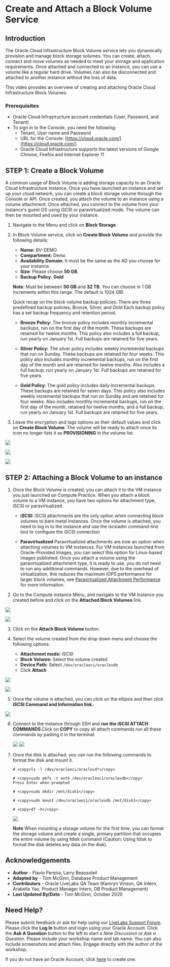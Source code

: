 # Create and Attach a Block Volume Service

## Introduction

The Oracle Cloud Infrastructure Block Volume service lets you dynamically provision and manage block storage volumes. You can create, attach, connect and move volumes as needed to meet your storage and application requirements. Once attached and connected to an instance, you can use a volume like a regular hard drive. Volumes can also be disconnected and attached to another instance without the loss of data.

This video provides an overview of creating and attaching Oracle Cloud Infrastructure Block Volumes:

[](youtube:kpL7czRCRLs)

### Prerequisites

- Oracle Cloud Infrastructure account credentials (User, Password, and Tenant)
- To sign in to the Console, you need the following:
  -  Tenant, User name and Password
  -  URL for the Console: [https://cloud.oracle.com/](https://cloud.oracle.com/)
  -  Oracle Cloud Infrastructure supports the latest versions of Google Chrome, Firefox and Internet Explorer 11

## **STEP 1**: Create a Block Volume

A common usage of Block Volume is adding storage capacity to an Oracle Cloud Infrastructure instance. Once you have launched an instance and set up your cloud network, you can create a block storage volume through the Console or API. Once created, you attach the volume to an instance using a volume attachment. Once attached, you connect to the volume from your instance's guest OS using iSCSI or paravirtualized mode. The volume can then be mounted and used by your instance.

1. Navigate to the Menu and click on **Block Storage**.

2. In Block Volume service, click on **Create Block Volume** and provide the following details:

    
     - **Name:** BV-DEMO
     - **Compartment:** Demo
     - **Availability Domain:** It must be the same as the AD you choose for your instance.
     - **Size**: Please choose **50 GB**.
     - **Backup Policy**: **Gold**

    **Note**: Must be between **50 GB** and **32 TB**. You can choose in 1 GB increments within this range. The default is 1024 GB)

     Quick recap on the block volume backup policies: There are three predefined backup policies, Bronze, Silver, and Gold Each backup policy has a set backup frequency and retention period.

    - **Bronze Policy:** The bronze policy includes monthly incremental backups, run on the first day of the month. These backups are retained for twelve months. This policy also includes a full backup, run yearly on January 1st. Full backups are retained for five years.

    - **Silver Policy:** The silver policy includes weekly incremental backups that run on Sunday. These backups are retained for four weeks. This policy also includes monthly incremental backups, run on the first day of the month and are retained for twelve months. Also includes a full backup, run yearly on January 1st. Full backups are retained for five years.

    - **Gold Policy**: The gold policy includes daily incremental backups. These backups are retained for seven days. This policy also includes weekly incremental backups that run on Sunday and are retained for four weeks. Also includes monthly incremental backups, run on the first day of the month, retained for twelve months, and a full backup, run yearly on January 1st. Full backups are retained for five years.

3. Leave the encryption and tags options as their default values and click on **Create Block Volume**. The volume will be ready to attach once its icon no longer lists it as **PROVISIONING** in the volume list.

   
   
 ![](images/Create1.png " ")
 
![](images/image002.png " ")

![](images/image003.png " ")
  

## **STEP 2**: Attaching a Block Volume to an instance

1. Once the Block Volume is created, you can attach it to the VM instance you just launched on Compute Practice. When you attach a block volume to a VM instance, you have two options for attachment type, iSCSI or paravirtualized.

    - **iSCSI:** iSCSI attachments are the only option when connecting block volumes to bare metal instances. Once the volume is attached, you need to log in to the instance and use the iscsiadm command-line tool to configure the iSCSI connection

     - **Paravirtualized** Paravirtualized attachments are now an option when attaching volumes to VM instances. For VM instances launched from Oracle-Provided Images, you can select this option for Linux-based images published. Once you attach a volume using the paravirtualized attachment type, it is ready to use, you do not need to run any additional commands. However, due to the overhead of virtualization, this reduces the maximum IOPS performance for larger block volumes, see [Paravirtualized Attachment Performance](https://docs.cloud.oracle.com/iaas/Content/Block/Concepts/blockvolumeperformance.htm#paraPerf) for more information.

2. Go to the Compute instance Menu, and navigate to the VM instance you created before and click on the **Attached Block Volumes** link.

    <if type="freetier">
  
  ![](images/attached1.png " ")</if>
    <if type="livelabs">
    
  ![](images/livelabs-attach.png)</if>

3. Click on the **Attach Block Volume** button.

4. Select the volume created from the drop down menu and choose the following options:

     - **Attachment mode:** iSCSI
     - **Block Volume:** Select the volume created
     - **Device Path:** Select `/dev/oracleoci/oraclevdb`
     - Click **Attach**

   <if type="freetier">
   
 ![](images/Attached2.png " ")</if>
   <if type="livelabs">
   
 ![](images/livelabs-attach-block.png)</if>

5. Once the volume is attached, you can click on the ellipsis and then click **iSCSI Command and Information link.**

    
  
![](images/livelabs-iscsi-link.png)

6. Connect to the instance through SSH and **run the iSCSI ATTACH COMMANDS**.Click on **COPY** to copy all attach commands run all these commands by pasting it in the terminal:

    ![](images/iscsi-commands.png " ")
    ![](images/image008.png " ")

7. Once the disk is attached, you can run the following commands to format the disk and mount it.
     ```
     # <copy>ls -l /dev/oracleoci/oraclevd*</copy>
     ```
     ```
     # <copy>sudo mkfs -t ext4 /dev/oracleoci/oraclevdb</copy>
     Press Enter when prompted
     ```
     ```
     # <copy>sudo mkdir /mnt/disk1</copy>
     ```
     ```
     # <copy>sudo mount /dev/oracleoci/oraclevdb /mnt/disk1</copy>
     ```
     ```
     # <copy>df -h</copy>
     ```

    ![](images/format-mount.png " ")

    **Note** When mounting a storage volume for the first time, you can format the storage volume and create a single, primary partition that occupies the entire volume by using fdisk command (Caution: Using fdisk to format the disk deletes any data on the disk).

## Acknowledgements

- **Author** - Flavio Pereira, Larry Beausoleil
- **Adapted by** -  Tom McGinn, Database Product Management
- **Contributors** - Oracle LiveLabs QA Team (Kamryn Vinson, QA Intern, Arabella Yao, Product Manager Intern, DB Product Management)
- **Last Updated By/Date** - Tom McGinn, October 2020

## Need Help?
Please submit feedback or ask for help using our [LiveLabs Support Forum](https://community.oracle.com/tech/developers/categories/oracle-cloud-infrastructure-fundamentals). Please click the **Log In** button and login using your Oracle Account. Click the **Ask A Question** button to the left to start a *New Discussion* or *Ask a Question*.  Please include your workshop name and lab name.  You can also include screenshots and attach files.  Engage directly with the author of the workshop.

If you do not have an Oracle Account, click [here](https://profile.oracle.com/myprofile/account/create-account.jspx) to create one.
